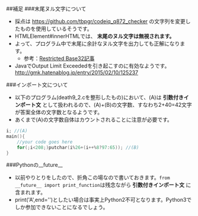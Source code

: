 ##補足
###末尾ヌル文字について
- 採点は https://github.com/tbpgr/codeiq_q872_checker の文字列を変更したものを使用しているそうです。
- HTMLElement#innerHTMLでは、 **末尾のヌル文字は無視されます。**
- よって、プログラム中で末尾に余計なヌル文字を出力しても正解になります。
  - 参考：[Restricted Base32記事](https://codeiq.jp/magazine/2014/12/19417/)
- JavaでOutput Limit Exceededを引き起こすのに有効なようです。http://gmk.hatenablog.jp/entry/2015/02/10/125237

###インポート文について
- 以下のプログラム(death9_2.cを整形したもの)において、(A)は **引数付きインポート文** として扱われるので、(A)+(B)の文字数、すなわち2+40=42文字が答案全体の文字数となるようです。
- あくまで(A)の文字数自体はカウントされることに注意が必要です。

```c
i; //(A)
main(){
	//your code goes here
	for(;i<208;)putchar(i%26+(i++%8?97:65)); //(B)
}
```

###Pythonの__future__
- 以前やりとりをしたので、折角この場なので書いておきます。`from __future__ import print_function`は残念ながら **引数付きインポート文** に含まれます。
- print('A',end='')としたい場合は事実上Python2不可となります。Python3でしか参加できないことになるでしょう。